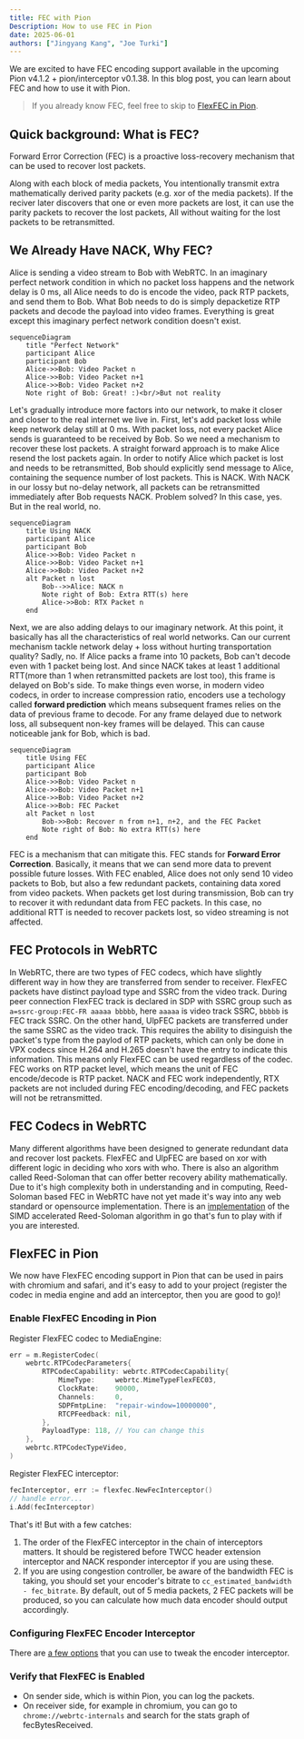 ```yaml
---
title: FEC with Pion
Description: How to use FEC in Pion
date: 2025-06-01
authors: ["Jingyang Kang", "Joe Turki"]
---
```


We are excited to have FEC encoding support available in the upcoming Pion v4.1.2 + pion/interceptor v0.1.38. In this blog post, you can learn about FEC and how to use it with Pion.

> If you already know FEC, feel free to skip to [FlexFEC in Pion](#flexfec-in-pion).

## Quick background: What is FEC?

Forward Error Correction (FEC) is a proactive loss-recovery mechanism that can be used to recover lost packets.

Along with each block of media packets, You intentionally transmit extra mathematically derived parity packets (e.g. xor of the media packets). If the reciver later discovers that one or even more packets are lost, it can use the parity packets to recover the lost packets, All without waiting for the lost packets to be retransmitted.

## We Already Have NACK, Why FEC?

Alice is sending a video stream to Bob with WebRTC. In an imaginary perfect network condition in which no packet loss happens and the network delay is 0 ms, all Alice needs to do is encode the video, pack RTP packets, and send them to Bob. What Bob needs to do is simply depacketize RTP packets and decode the payload into video frames. Everything is great except this imaginary perfect network condition doesn't exist.

```mermaid
sequenceDiagram
    title "Perfect Network"
    participant Alice
    participant Bob
    Alice->>Bob: Video Packet n
    Alice->>Bob: Video Packet n+1
    Alice->>Bob: Video Packet n+2
    Note right of Bob: Great! :)<br/>But not reality
```

Let's gradually introduce more factors into our network, to make it closer and closer to the real internet we live in. First, let's add packet loss while keep network delay still at 0 ms. With packet loss, not every packet Alice sends is guaranteed to be received by Bob. So we need a mechanism to recover these lost packets. A straight forward approach is to make Alice resend the lost packets again. In order to notify Alice which packet is lost and needs to be retransmitted, Bob should explicitly send message to Alice, containing the sequence number of lost packets. This is NACK. With NACK in our lossy but no-delay network, all packets can be retransmitted immediately after Bob requests NACK. Problem solved? In this case, yes. But in the real world, no.

```mermaid
sequenceDiagram
    title Using NACK
    participant Alice
    participant Bob
    Alice->>Bob: Video Packet n
    Alice->>Bob: Video Packet n+1
    Alice->>Bob: Video Packet n+2
    alt Packet n lost
        Bob-->>Alice: NACK n
        Note right of Bob: Extra RTT(s) here
        Alice->>Bob: RTX Packet n
    end
```

Next, we are also adding delays to our imaginary network. At this point, it basically has all the characteristics of real world networks. Can our current mechanism tackle network delay + loss without hurting transportation quality? Sadly, no. If Alice packs a frame into 10 packets, Bob can't decode even with 1 packet being lost. And since NACK takes at least 1 additional RTT(more than 1 when retransmitted packets are lost too), this frame is delayed on Bob's side. To make things even worse, in modern video codecs, in order to increase compression ratio, encoders use a techology called **forward prediction** which means subsequent frames relies on the data of previous frame to decode. For any frame delayed due to network loss, all subsequent non-key frames will be delayed. This can cause noticeable jank for Bob, which is bad.

```mermaid
sequenceDiagram
    title Using FEC
    participant Alice
    participant Bob
    Alice->>Bob: Video Packet n
    Alice->>Bob: Video Packet n+1
    Alice->>Bob: Video Packet n+2
    Alice->>Bob: FEC Packet
    alt Packet n lost
        Bob->>Bob: Recover n from n+1, n+2, and the FEC Packet
        Note right of Bob: No extra RTT(s) here
    end
```

FEC is a mechanism that can mitigate this. FEC stands for **Forward Error Correction**. Basically, it means that we can send more data to prevent possible future losses. With FEC enabled, Alice does not only send 10 video packets to Bob, but also a few redundant packets, containing data xored from video packets. When packets get lost during transmission, Bob can try to recover it with redundant data from FEC packets. In this case, no additional RTT is needed to recover packets lost, so video streaming is not affected.

## FEC Protocols in WebRTC

In WebRTC, there are two types of FEC codecs, which have slightly different way in how they are transferred from sender to receiver. FlexFEC packets have distinct payload type and SSRC from the video track. During peer connection FlexFEC track is declared in SDP with SSRC group such as `a=ssrc-group:FEC-FR aaaaa bbbbb`, here `aaaaa` is video track SSRC, `bbbbb` is FEC track SSRC. On the other hand, UlpFEC packets are transferred under the same SSRC as the video track. This requires the ability to disinguish the packet's type from the paylod of RTP packets, which can only be done in VPX codecs since H.264 and H.265 doesn't have the entry to indicate this information. This means only FlexFEC can be used regardless of the codec. FEC works on RTP packet level, which means the unit of FEC encode/decode is RTP packet. NACK and FEC work independently, RTX packets are not included during FEC encoding/decoding, and FEC packets will not be retransmitted.

## FEC Codecs in WebRTC

Many different algorithms have been designed to generate redundant data and recover lost packets. FlexFEC and UlpFEC are based on xor with different logic in deciding who xors with who. There is also an algorithm called Reed-Soloman that can offer better recovery ability mathematically. Due to it's high complexity both in understanding and in computing, Reed-Soloman based FEC in WebRTC have not yet made it's way into any web standard or opensource implementation. There is an [implementation](https://github.com/klauspost/reedsolomon) of the SIMD accelerated Reed-Soloman algorithm in go that's fun to play with if you are interested.

## FlexFEC in Pion

We now have FlexFEC encoding support in Pion that can be used in pairs with chromium and safari, and it's easy to add to your project (register the codec in media engine and add an interceptor, then you are good to go)!

### Enable FlexFEC Encoding in Pion

Register FlexFEC codec to MediaEngine:

```go
err = m.RegisterCodec(
    webrtc.RTPCodecParameters{
        RTPCodecCapability: webrtc.RTPCodecCapability{
            MimeType:     webrtc.MimeTypeFlexFEC03,
            ClockRate:    90000,
            Channels:     0,
            SDPFmtpLine:  "repair-window=10000000",
            RTCPFeedback: nil,
        },
        PayloadType: 118, // You can change this
    },
    webrtc.RTPCodecTypeVideo,
)
```

Register FlexFEC interceptor:

```go
fecInterceptor, err := flexfec.NewFecInterceptor()
// handle error...
i.Add(fecInterceptor)
```

That's it! But with a few catches:
1. The order of the FlexFEC interceptor in the chain of interceptors matters. It should be registered before TWCC header extension interceptor and NACK responder interceptor if you are using these.
2. If you are using congestion controller, be aware of the bandwidth FEC is taking, you should set your encoder's bitrate to `cc_estimated_bandwidth - fec_bitrate`. By default, out of 5 media packets, 2 FEC packets will be produced, so you can calculate how much data encoder should output accordingly.

### Configuring FlexFEC Encoder Interceptor

There are [a few options](https://github.com/pion/interceptor/blob/master/pkg/flexfec/option.go) that you can use to tweak the encoder interceptor.

### Verify that FlexFEC is Enabled

- On sender side, which is within Pion, you can log the packets.
- On receiver side, for example in chromium, you can go to `chrome://webrtc-internals` and search for the stats graph of fecBytesReceived.

